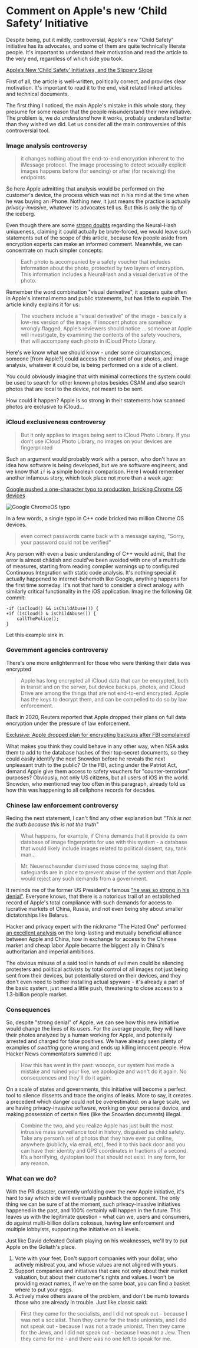 # Comment on Apple's new ‘Child Safety’ Initiative

Despite being, put it mildly, controversial, Apple's new "Child Safety" initiative 
has its advocates, and some of them are quite technically literate people. 
It's important to understand their motivation and read the article to the very end, 
regardless of which side you took.

[Apple’s New ‘Child Safety’ Initiatives, and the Slippery Slope](https://daringfireball.net/2021/08/apple_child_safety_initiatives_slippery_slope)

First of all, the article is well-written, politically correct, 
and provides clear motivation. It's important to read it to the end, 
visit related linked articles and technical documents.

The first thing I noticed, the main Apple's mistake in this whole story,
they presume for some reason that the people misunderstand their new initiative. 
The problem is, we *do understand* how it works, probably understand better
than they wished we did. 
Let us consider all the main controversies of this controversial tool.

### Image analysis controversy

> it changes nothing about the end-to-end encryption inherent to the iMessage protocol. The image processing to detect sexually explicit images happens before (for sending) or after (for receiving) the endpoints.

So here Apple admitting that analysis would be performed on the customer's device,
the process which was not in his mind at the time when he was buying an iPhone.
Nothing new, it just means the practice is actually *privacy-invasive*, 
whatever its advocates tell us. But this is only the tip of the iceberg.

Even though there are some 
[strong doubts](https://crypto.stackexchange.com/questions/93423/how-unique-is-a-neuralhash) 
regarding the Neural-Hash uniqueness, claiming it could actually be brute-forced,
we would leave such statements out of the scope of this article,
because few people aside from encryption experts can make an informed comment.
Meanwhile, we can concentrate on much simpler concepts:

> Each photo is accompanied by a safety voucher that includes information about the photo, protected by two layers of encryption. This information includes a NeuralHash and a visual derivative of the photo.

Remember the word combination "visual derivative", it appears quite often 
in Apple's internal memo and public statements, but has little to explain. 
The article kindly explains it for us:

> The vouchers include a "visual derivative" of the image - 
> basically a low-res version of the image. If innocent photos 
> are somehow wrongly flagged, Apple’s reviewers should notice
> ... someone at Apple will investigate, by examining the contents
> of the safety vouchers, that will accompany each photo in iCloud Photo Library.

Here's we know what we should know - under some circumstances, someone 
[from Apple?] could access the content of our photos, and image analysis, 
whatever it could be, is being performed on a side of a client.

You could obviously imagine that with minimal corrections the system 
could be used to search for other known photos besides CSAM 
and also search photos that are local to the device, not meant to be sent.

How could it happen? Apple is so strong in their statements 
how scanned photos are exclusive to iCloud...

### iCloud exclusiveness controversy

> But it only applies to images being sent to iCloud Photo Library.
> If you don’t use iCloud Photo Library, 
> no images on your devices are fingerprinted

Such an argument would probably work with a person, who don't have an idea how
software is being developed, but we are software engineers, 
and we know that `if` is a simple boolean comparison. 
Here I would remember another infamous story, which took place 
not more than a week ago:

[Google pushed a one-character typo to production, bricking Chrome OS devices](https://arstechnica.com/gadgets/2021/07/google-pushed-a-one-character-typo-to-production-bricking-chrome-os-devices/)

![Google ChromeOS typo](https://cdn.arstechnica.net/wp-content/uploads/2021/07/chrome_TDKGuOKmjP-980x317.png)

In a few words, a single typo in C++ code bricked two million 
Chrome OS devices.

> even correct passwords came back with a message saying, 
> "Sorry, your password could not be verified"

Any person with even a basic understanding of C++ would admit, 
that the error is almost childish and could've been avoided 
with one of a multitude of measures, starting from reading compiler warnings
up to configured Continuous Integration with static code analysis.
It's nothing special it actually happened to internet-behemoth like Google,
anything happens for the first time someday.
It's not that hard to consider a direct analogy with similarly
critical functionality in the iOS application. Imagine the following Git commit:

```
-if (isCloud() && isChildAbuse()) {
+if (isCloud() & isChildAbuse()) {
    callThePolice();
}
```

Let this example sink in.

### Government agencies controversy

There's one more enlightenment for those who were thinking their data was encrypted

> Apple has long encrypted all iCloud data that can be encrypted, 
> both in transit and on the server, but device backups, photos, 
> and iCloud Drive are among the things that are not end-to-end encrypted. 
> Apple has the keys to decrypt them, and can be compelled to do so 
> by law enforcement.

Back in 2020, Reuters reported that Apple dropped their plans 
on full data encryption under the pressure of law enforcement. 

[Exclusive: Apple dropped plan for encrypting backups after FBI complained](https://www.reuters.com/article/us-apple-fbi-icloud-exclusive-idUSKBN1ZK1CT)

What makes you think they could behave in any other way, when NSA asks them
to add to the database hashes of their top-secret documents, 
so they could easily identify the next Snowden
before he reveals the next unpleasant truth to the public? 
Or the FBI, acting under the Patriot Act, demand Apple give them access
to safety vouchers for "counter-terrorism" purposes? Obviously, 
not only US citizens, but all users of iOS in the world. 
Snowden, who mentioned way too often in this paragraph,
already told us how this was happening to all cellphone records for decades.

### Chinese law enforcement controversy

Reding the next statement, I can't find any other explanation but
*"This is not the truth because this is not the truth"*

> What happens, for example, if China demands that it provide its own database of image fingerprints for use with this system - a database that would likely include images related to political dissent, say, tank man...

> Mr. Neuenschwander dismissed those concerns, saying that safeguards are in place to prevent abuse of the system and that Apple would reject any such demands from a government.

It reminds me of the former US President's famous 
["he was so strong in his denial"](https://www.fox43.com/article/news/local/contests/president-trump-putin-was-very-very-strong/521-02506292-f140-448b-91dd-69ae0fea57cf).
Everyone knows, that there is a notorious trail of an established record 
of Apple's total compliance with such demands for access to lucrative markets of
China, Russia, and not even being shy about smaller dictatorships like Belarus.

Hacker and privacy expert with the nickname "The Hated One" performed 
[an excellent analysis](https://youtu.be/Ev9_oDHNf-4) 
on the long-lasting and mutually beneficial alliance between Apple and China,
how in exchange for access to the Chinese market and cheap labor
Apple became the biggest ally in China's authoritarian and imperial ambitions.

The obvious misuse of a said tool in hands of evil men could be 
silencing protesters and political activists by total control 
of all images not just being sent from their devices, but potentially
stored on their devices, and they don't even need to bother 
installing actual spyware - it's already a part of the basic system, 
just need a little push, threatening to close access 
to a 1.3-billion people market.

### Consequences

So, despite "strong denial" of Apple, we can see how this new initiative
would change the lives of its users.
For the average people, they will have their photos analyzed
by a human working for Apple, and potentially arrested and charged
for false positives. 
We have already seen plenty of examples of *swatting* gone wrong
and ends up killing innocent people. 
How Hacker News commentators summed it up:

> How this has went in the past: wooops, our system has made a mistake
> and ruined your like, we apologize and won't do it again.
> No consequences and they'll do it again.

On a scale of states and governments, this initiative will become
a perfect tool to silence dissents and trace the origins of leaks.
More to say, it creates a precedent which danger could not be overestimated:
on a large scale, we are having privacy-invasive software, 
working on your personal device, and making possession of 
certain files (like the Snowden documents) illegal.

> Combine the two, and you realize Apple has just built 
> the most intrusive mass surveillance tool in history, 
> disguised as child safety.
> Take any person’s set of photos that they have ever put online, 
> anywhere (publicly, via email, etc), feed it to this back door 
> and you can have their identity and GPS coordinates in fractions of a second.
> It’s a horrifying, dystopian tool that should not exist. 
> In any form, for any reason.

### What can we do?

With the PR disaster, currently unfolding over the new Apple initiative, 
it's hard to say which side will eventually pushback the opponent.
The only thing we can be sure of at the moment, such privacy-invasive initiatives
happened in the past, and 100% certainly will happen in the future.
This leaves us with the legitimate question - what can we, users and consumers, 
do against multi-billion dollars colossus, having law enforcement 
and multiple lobbyists, supporting the initiative on all levels.

Just like David defeated Goliath playing on his weaknesses, we'll try to 
put Apple on the Goliath's place.

1. Vote with your feet. Don't support companies with your dollar, 
   who actively mistreat you, and whose values are not aligned with yours.
2. Support companies and initiatives that care not only about their market
   valuation, but about their customer's rights and values. 
   I won't be providing exact names, if we're on the same boat, 
   you can find a basket where to put your eggs.  
3. Actively make others aware of the problem, and don't be numb towards
   those who are already in trouble. Just like classic said:
   
> First they came for the socialists, and I did not speak out - because I was not a socialist.
> Then they came for the trade unionists, and I did not speak out - because I was not a trade unionist.
> Then they came for the Jews, and I did not speak out - because I was not a Jew.
> Then they came for me - and there was no one left to speak for me.
